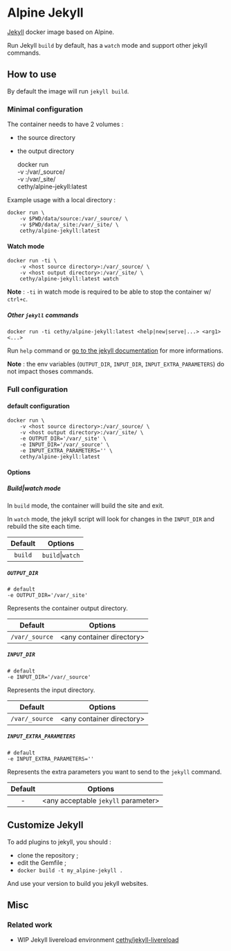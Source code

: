 # Alpine Jekyll

[Jekyll](http://jekyllrb.com/) docker image based on Alpine.

Run Jekyll `build` by default, has a `watch` mode and support other jekyll commands.

## How to use
By default the image will run `jekyll build`.

### Minimal configuration
The container needs to have 2 volumes :
- the source directory
- the output directory


    docker run \
        -v <host source directory>:/var/_source/ \
        -v <host output directory>:/var/_site/ \
        cethy/alpine-jekyll:latest

Example usage with a local directory :

    docker run \ 
        -v $PWD/data/source:/var/_source/ \
        -v $PWD/data/_site:/var/_site/ \
        cethy/alpine-jekyll:latest

#### Watch mode

    docker run -ti \
        -v <host source directory>:/var/_source/ \
        -v <host output directory>:/var/_site/ \
        cethy/alpine-jekyll:latest watch

**Note** : `-ti` in watch mode is required to be able to stop the container w/ `ctrl+c`.

##### Other `jekyll` commands

    docker run -ti cethy/alpine-jekyll:latest <help|new|serve|...> <arg1> <...>

Run `help` command or [go to the jekyll documentation](http://jekyllrb.com/docs/home/) for more informations.

**Note** : the env variables (`OUTPUT_DIR`, `INPUT_DIR`, `INPUT_EXTRA_PARAMETERS`) do not impact thoses commands.

### Full configuration

#### default configuration

    docker run \
        -v <host source directory>:/var/_source/ \
        -v <host output directory>:/var/_site/ \
        -e OUTPUT_DIR='/var/_site' \
        -e INPUT_DIR='/var/_source' \
        -e INPUT_EXTRA_PARAMETERS='' \
        cethy/alpine-jekyll:latest

#### Options
##### Build|watch mode
In `build` mode, the container will build the site and exit. 

In `watch` mode, the jekyll script will look for changes in the `INPUT_DIR` and rebuild the site each time.  

|Default|Options|
|:---:|---|
|`build`|`build`\|`watch`|


##### `OUTPUT_DIR`

	# default
	-e OUTPUT_DIR='/var/_site'
	
Represents the container output directory.

|Default|Options|
|:---:|---|
|`/var/_source`|\<any container directory\>|

##### `INPUT_DIR`
		
	# default
	-e INPUT_DIR='/var/_source'

Represents the input directory.

|Default|Options|
|:---:|---|
|`/var/_source`|\<any container directory\>|

##### `INPUT_EXTRA_PARAMETERS`
		
	# default
	-e INPUT_EXTRA_PARAMETERS=''

Represents the extra parameters you want to send to the `jekyll` command.

|Default|Options|
|:---:|---|
|-|\<any acceptable `jekyll` parameter\>|

## Customize Jekyll

To add plugins to jekyll, you should :

- clone the repository ;
- edit the Gemfile ;
- `docker build -t my_alpine-jekyll .`

And use your version to build you jekyll websites.

## Misc

### Related work
- WIP Jekyll livereload environment [cethy/jekyll-livereload](https://github.com/Cethy/jekyll-livereload)

